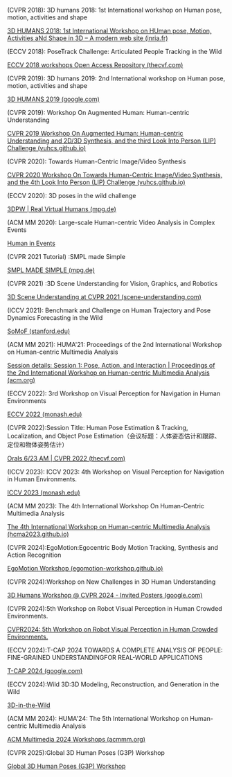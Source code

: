 ﻿(CVPR 2018): 3D humans 2018: 1st International workshop on Human pose, motion, activities and shape

[3D HUMANS 2018: 1st International Workshop on HUman pose, Motion, Activities aNd Shape in 3D – A modern web site (inria.fr)](https://project.inria.fr/humans2018/)

(ECCV 2018): PoseTrack Challenge: Articulated People Tracking in the Wild

[ECCV 2018 workshops Open Access Repository (thecvf.com)](https://openaccess.thecvf.com/ECCV2018_workshops/ECCV2018_W9)

(CVPR 2019): 3D humans 2019: 2nd International workshop on Human pose, motion, activities and shape

[3D HUMANS 2019 (google.com)](https://sites.google.com/view/humans3d/)

(CVPR 2019): Workshop On Augmented Human: Human-centric Understanding

[CVPR 2019 Workshop On Augmented Human: Human-centric Understanding and 2D/3D Synthesis, and the third Look Into Person (LIP) Challenge (vuhcs.github.io)](https://vuhcs.github.io/vuhcs-2019/index.html)

(CVPR 2020): Towards Human-Centric Image/Video Synthesis

[CVPR 2020 Workshop On Towards Human-Centric Image/Video Synthesis, and the 4th Look Into Person (LIP) Challenge (vuhcs.github.io)](https://vuhcs.github.io/)

(ECCV 2020): 3D poses in the wild challenge

[3DPW | Real Virtual Humans (mpg.de)](https://virtualhumans.mpi-inf.mpg.de/3DPW_Challenge/)

(ACM MM 2020): Large-scale Human-centric Video Analysis in Complex Events

[Human in Events](http://humaninevents.org/ACM_welcome.html)

(CVPR 2021 Tutorial) :SMPL made Simple

[SMPL MADE SIMPLE (mpg.de)](https://smpl-made-simple.is.tue.mpg.de/)

(CVPR 2021) :3D Scene Understanding for Vision, Graphics, and Robotics

[3D Scene Understanding at CVPR 2021 (scene-understanding.com)](https://scene-understanding.com/2021/talks.html)

(ICCV 2021): Benchmark and Challenge on Human Trajectory and Pose Dynamics Forecasting in the Wild

[SoMoF (stanford.edu)](https://somof.stanford.edu/workshops/iccv21)

(ACM MM 2021): HUMA'21: Proceedings of the 2nd International Workshop on Human-centric Multimedia Analysis

[Session details: Session 1: Pose, Action, and Interaction | Proceedings of the 2nd International Workshop on Human-centric Multimedia Analysis (acm.org)](https://dl.acm.org/doi/10.1145/3502611)

(ECCV 2022): 3rd Workshop on Visual Perception for Navigation in Human Environments

[ECCV 2022 (monash.edu)](https://jrdb.erc.monash.edu/workshops/eccv2022)

(CVPR 2022):Session Title: Human Pose Estimation & Tracking, Localization, and Object Pose Estimation（会议标题：人体姿态估计和跟踪、定位和物体姿势估计）

[Orals 6/23 AM | CVPR 2022 (thecvf.com)](https://cvpr2022.thecvf.com/orals-623-am)

(ICCV 2023): ICCV 2023: 4th Workshop on Visual Perception for Navigation in Human Environments.

[ICCV 2023 (monash.edu)](https://jrdb.erc.monash.edu/workshops/iccv2023)

(ACM MM 2023): The 4th International Workshop On Human-Centric Multimedia Analysis

[The 4th International Workshop on Human-centric Multimedia Analysis (hcma2023.github.io)](https://hcma2023.github.io/#page-top)

(CVPR 2024):EgoMotion:Egocentric Body Motion Tracking, Synthesis and Action Recognition

[EgoMotion Workshop (egomotion-workshop.github.io)](https://egomotion-workshop.github.io/)

(CVPR 2024):Workshop on New Challenges in 3D Human Understanding

[3D Humans Workshop @ CVPR 2024 - Invited Posters (google.com)](https://sites.google.com/view/3d-humans-cvpr2024/invited-posters)

(CVPR 2024):5th Workshop on Robot Visual Perception in Human Crowded Environments.

[CVPR2024: 5th Workshop on Robot Visual Perception in Human Crowded Environments.](https://jrdb.erc.monash.edu/workshops/cvpr2024)

(ECCV 2024):T-CAP 2024 TOWARDS A COMPLETE ANALYSIS OF PEOPLE: FINE-GRAINED UNDERSTANDINGFOR REAL-WORLD APPLICATIONS

[T-CAP 2024 (google.com)](https://sites.google.com/view/t-cap-2024/home)

(ECCV 2024):Wild 3D:3D Modeling, Reconstruction, and Generation in the Wild

[3D-in-the-Wild](https://3d-in-the-wild.github.io/)

(ACM MM 2024): HUMA'24: The 5th International Workshop on Human-centric Multimedia Analysis

[ACM Multimedia 2024 Workshops (acmmm.org)](https://2024.acmmm.org/workshop-papers)

(CVPR 2025):Global 3D Human Poses (G3P) Workshop

[Global 3D Human Poses (G3P) Workshop](https://g3p-workshop.github.io/)


